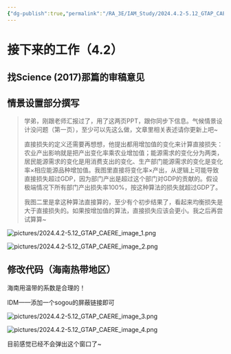 ```yaml
---
{"dg-publish":true,"permalink":"/RA_3E/IAM_Study/2024.4.2-5.12_GTAP_CAERE/","dgPassFrontmatter":true,"noteIcon":"","created":"2024-04-03T15:56:28.816+08:00","updated":"2024-04-09T16:44:09.544+08:00"}
---
```


# 接下来的工作（4.2）

## 找Science (2017)那篇的审稿意见



## 情景设置部分撰写


>学弟，刚跟老师汇报过了，用了这两页PPT，跟你同步下信息。气候情景设计没问题（第一页），至少可以先这么做，文章里相关表述请你更新上吧~
>
>直接损失的定义还需要再想想，他提出都用增加值的变化来计算直接损失：农业产出影响就是把产出变化率乘农业增加值；能源需求的变化分为两类，居民能源需求的变化是用消费支出的变化、生产部门能源需求的变化是变化率×相应能源品种增加值。我图里直接将变化率×产出，从逻辑上可能导致直接损失超过GDP，因为部门产出是超过这个部门对GDP的贡献的。假设极端情况下所有部门产出损失率100%，按这种算法的损失就超过GDP了。
>
>我图二里是拿这种算法直接算的，至少有个初步结果了，看起来均衡损失是大于直接损失的。如果按增加值的算法，直接损失应该会更小。我之后再尝试算算~


![pictures/2024.4.2-5.12_GTAP_CAERE_image_1.png](/img/user/RA_3E/IAM_Study/pictures/2024.4.2-5.12_GTAP_CAERE_image_1.png)

![pictures/2024.4.2-5.12_GTAP_CAERE_image_2.png](/img/user/RA_3E/IAM_Study/pictures/2024.4.2-5.12_GTAP_CAERE_image_2.png)



## 修改代码（海南热带地区）

海南用温带的系数是合理的！








IDM——添加一个sogou的屏蔽链接即可

![pictures/2024.4.2-5.12_GTAP_CAERE_image_3.png](/img/user/RA_3E/IAM_Study/pictures/2024.4.2-5.12_GTAP_CAERE_image_3.png)

![pictures/2024.4.2-5.12_GTAP_CAERE_image_4.png](/img/user/RA_3E/IAM_Study/pictures/2024.4.2-5.12_GTAP_CAERE_image_4.png)

目前感觉已经不会弹出这个窗口了~


